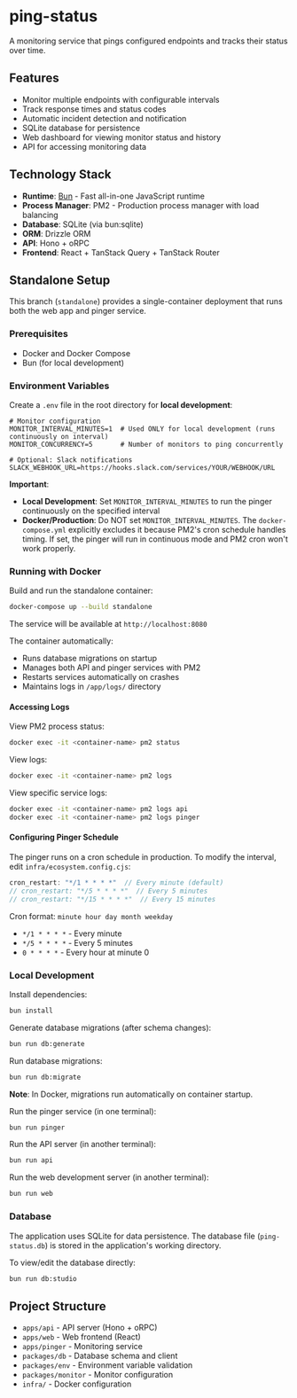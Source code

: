 # ping-status

A monitoring service that pings configured endpoints and tracks their status over time.

## Features

- Monitor multiple endpoints with configurable intervals
- Track response times and status codes
- Automatic incident detection and notification
- SQLite database for persistence
- Web dashboard for viewing monitor status and history
- API for accessing monitoring data

## Technology Stack

- **Runtime**: [Bun](https://bun.com) - Fast all-in-one JavaScript runtime
- **Process Manager**: PM2 - Production process manager with load balancing
- **Database**: SQLite (via bun:sqlite)
- **ORM**: Drizzle ORM
- **API**: Hono + oRPC
- **Frontend**: React + TanStack Query + TanStack Router

## Standalone Setup

This branch (`standalone`) provides a single-container deployment that runs both the web app and pinger service.

### Prerequisites

- Docker and Docker Compose
- Bun (for local development)

### Environment Variables

Create a `.env` file in the root directory for **local development**:

```env
# Monitor configuration
MONITOR_INTERVAL_MINUTES=1  # Used ONLY for local development (runs continuously on interval)
MONITOR_CONCURRENCY=5       # Number of monitors to ping concurrently

# Optional: Slack notifications
SLACK_WEBHOOK_URL=https://hooks.slack.com/services/YOUR/WEBHOOK/URL
```

**Important**: 
- **Local Development**: Set `MONITOR_INTERVAL_MINUTES` to run the pinger continuously on the specified interval
- **Docker/Production**: Do NOT set `MONITOR_INTERVAL_MINUTES`. The `docker-compose.yml` explicitly excludes it because PM2's cron schedule handles timing. If set, the pinger will run in continuous mode and PM2 cron won't work properly.

### Running with Docker

Build and run the standalone container:

```bash
docker-compose up --build standalone
```

The service will be available at `http://localhost:8080`

The container automatically:
- Runs database migrations on startup
- Manages both API and pinger services with PM2
- Restarts services automatically on crashes
- Maintains logs in `/app/logs/` directory

#### Accessing Logs

View PM2 process status:

```bash
docker exec -it <container-name> pm2 status
```

View logs:

```bash
docker exec -it <container-name> pm2 logs
```

View specific service logs:

```bash
docker exec -it <container-name> pm2 logs api
docker exec -it <container-name> pm2 logs pinger
```

#### Configuring Pinger Schedule

The pinger runs on a cron schedule in production. To modify the interval, edit `infra/ecosystem.config.cjs`:

```javascript
cron_restart: "*/1 * * * *"  // Every minute (default)
// cron_restart: "*/5 * * * *"  // Every 5 minutes
// cron_restart: "*/15 * * * *"  // Every 15 minutes
```

Cron format: `minute hour day month weekday`
- `*/1 * * * *` - Every minute
- `*/5 * * * *` - Every 5 minutes
- `0 * * * *` - Every hour at minute 0

### Local Development

Install dependencies:

```bash
bun install
```

Generate database migrations (after schema changes):

```bash
bun run db:generate
```

Run database migrations:

```bash
bun run db:migrate
```

**Note**: In Docker, migrations run automatically on container startup.

Run the pinger service (in one terminal):

```bash
bun run pinger
```

Run the API server (in another terminal):

```bash
bun run api
```

Run the web development server (in another terminal):

```bash
bun run web
```

### Database

The application uses SQLite for data persistence. The database file (`ping-status.db`) is stored in the application's working directory.

To view/edit the database directly:

```bash
bun run db:studio
```

## Project Structure

- `apps/api` - API server (Hono + oRPC)
- `apps/web` - Web frontend (React)
- `apps/pinger` - Monitoring service
- `packages/db` - Database schema and client
- `packages/env` - Environment variable validation
- `packages/monitor` - Monitor configuration
- `infra/` - Docker configuration
